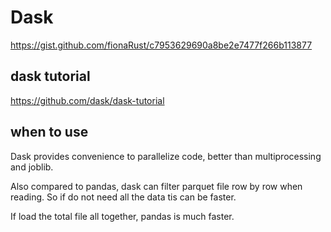 # Dask

https://gist.github.com/fionaRust/c7953629690a8be2e7477f266b113877

## dask tutorial
https://github.com/dask/dask-tutorial


## when to use
Dask provides convenience to parallelize code, better than multiprocessing and joblib.

Also compared to pandas, dask can filter parquet file row by row when reading. So if do not need all the data tis can be faster.

If load the total file all together, pandas is much faster.
